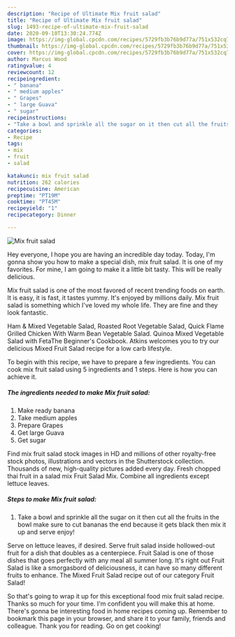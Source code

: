 ```yaml
---
description: "Recipe of Ultimate Mix fruit salad"
title: "Recipe of Ultimate Mix fruit salad"
slug: 1493-recipe-of-ultimate-mix-fruit-salad
date: 2020-09-10T13:30:24.774Z
image: https://img-global.cpcdn.com/recipes/5729fb3b76b9d77a/751x532cq70/mix-fruit-salad-recipe-main-photo.jpg
thumbnail: https://img-global.cpcdn.com/recipes/5729fb3b76b9d77a/751x532cq70/mix-fruit-salad-recipe-main-photo.jpg
cover: https://img-global.cpcdn.com/recipes/5729fb3b76b9d77a/751x532cq70/mix-fruit-salad-recipe-main-photo.jpg
author: Marcus Wood
ratingvalue: 4
reviewcount: 12
recipeingredient:
- " banana"
- " medium apples"
- " Grapes"
- " large Guava"
- " sugar"
recipeinstructions:
- "Take a bowl and sprinkle all the sugar on it then cut all the fruits in the bowl make sure to cut bananas the end because it gets black then mix it up and serve enjoy!"
categories:
- Recipe
tags:
- mix
- fruit
- salad

katakunci: mix fruit salad 
nutrition: 262 calories
recipecuisine: American
preptime: "PT19M"
cooktime: "PT45M"
recipeyield: "1"
recipecategory: Dinner

---
```



![Mix fruit salad](https://img-global.cpcdn.com/recipes/5729fb3b76b9d77a/751x532cq70/mix-fruit-salad-recipe-main-photo.jpg)

Hey everyone, I hope you are having an incredible day today. Today, I'm gonna show you how to make a special dish, mix fruit salad. It is one of my favorites. For mine, I am going to make it a little bit tasty. This will be really delicious.

Mix fruit salad is one of the most favored of recent trending foods on earth. It is easy, it is fast, it tastes yummy. It's enjoyed by millions daily. Mix fruit salad is something which I've loved my whole life. They are fine and they look fantastic.

Ham &amp; Mixed Vegetable Salad, Roasted Root Vegetable Salad, Quick Flame Grilled Chicken With Warm Bean Vegetable Salad. Quinoa Mixed Vegetable Salad with FetaThe Beginner&#39;s Cookbook. Atkins welcomes you to try our delicious Mixed Fruit Salad recipe for a low carb lifestyle.


To begin with this recipe, we have to prepare a few ingredients. You can cook mix fruit salad using 5 ingredients and 1 steps. Here is how you can achieve it.

<!--inarticleads1-->

##### The ingredients needed to make Mix fruit salad:

1. Make ready  banana
1. Take  medium apples
1. Prepare  Grapes
1. Get  large Guava
1. Get  sugar


Find mix fruit salad stock images in HD and millions of other royalty-free stock photos, illustrations and vectors in the Shutterstock collection. Thousands of new, high-quality pictures added every day. Fresh chopped thai fruit in a salad mix Fruit Salad Mix. Combine all ingredients except lettuce leaves. 

<!--inarticleads2-->

##### Steps to make Mix fruit salad:

1. Take a bowl and sprinkle all the sugar on it then cut all the fruits in the bowl make sure to cut bananas the end because it gets black then mix it up and serve enjoy!


Serve on lettuce leaves, if desired. Serve fruit salad inside hollowed-out fruit for a dish that doubles as a centerpiece. Fruit Salad is one of those dishes that goes perfectly with any meal all summer long. It&#39;s right out Fruit Salad is like a smorgasbord of deliciousness, it can have so many different fruits to enhance. The Mixed Fruit Salad recipe out of our category Fruit Salad! 

So that's going to wrap it up for this exceptional food mix fruit salad recipe. Thanks so much for your time. I'm confident you will make this at home. There's gonna be interesting food in home recipes coming up. Remember to bookmark this page in your browser, and share it to your family, friends and colleague. Thank you for reading. Go on get cooking!
